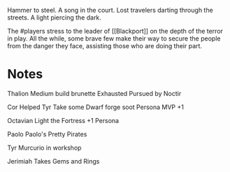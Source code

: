 Hammer to steel. A song in the court. Lost travelers darting through the streets. A light piercing the dark.

The #players stress to the leader of [[Blackport]] on the depth of the terror in play. All the while, some brave few make their way to secure the people from the danger they face, assisting those who are doing their part.

# Notes

Thalion
Medium build brunette
Exhausted
Pursued by Noctir

Cor
Helped Tyr
Take some Dwarf forge soot
Persona MVP +1

Octavian
Light the Fortress
+1 Persona

Paolo
Paolo's Pretty Pirates


Tyr
Murcurio in workshop

Jerimiah
Takes Gems and Rings